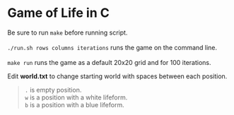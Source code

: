 # Game of Life in C

Be sure to run `make` before running script.<br><br>
`./run.sh rows columns iterations` runs the game on the command line.<br><br>
`make run` runs the game as a default 20x20 grid and for 100 iterations.

Edit __world.txt__ to change starting world with spaces between each position.<br>

>``.`` is empty position.<br>
>``w`` is a position with a white lifeform.<br>
>``b`` is a position with a blue lifeform.<br>

